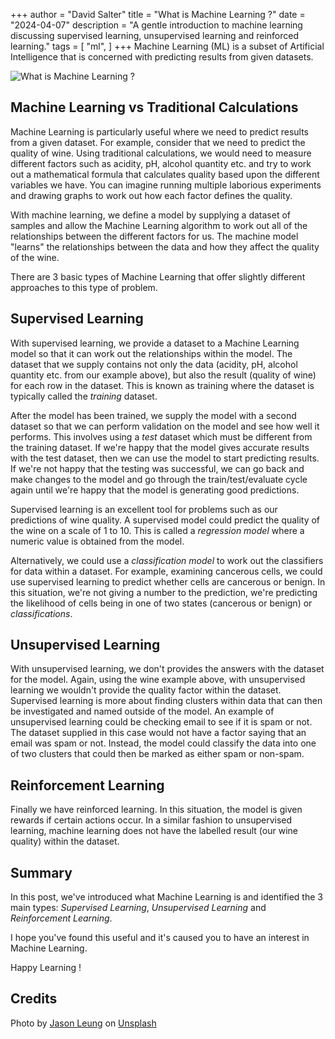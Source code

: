 +++
author = "David Salter"
title = "What is Machine Learning ?"
date = "2024-04-07"
description = "A gentle introduction to machine learning  discussing supervised learning, unsupervised learning and reinforced learning."
tags = [
    "ml",
]
+++
Machine Learning (ML) is a subset of Artificial Intelligence that is concerned with predicting results from given datasets.

![What is Machine Learning ?](/static/assets/jason-leung-HBGYvOKXu8A-unsplash.jpg)

## Machine Learning vs Traditional Calculations

Machine Learning is particularly useful where we need to predict results from a given dataset. For example, consider that we need to predict the quality of wine. Using traditional calculations, we would need to measure different factors such as acidity, pH, alcohol quantity etc. and try to work out a mathematical formula that calculates quality based upon the different variables we have. You can imagine running multiple laborious experiments and drawing graphs to work out how each factor defines the quality.

With machine learning, we define a model by supplying a dataset of samples and allow the Machine Learning algorithm to work out all of the relationships between the different factors for us. The machine model "learns" the relationships between the data and how they affect the quality of the wine.

There are 3 basic types of Machine Learning that offer slightly different approaches to this type of problem.

## Supervised Learning

With supervised learning, we provide a dataset to a Machine Learning model so that it can work out the relationships within the model. The dataset that we supply contains not only the data (acidity, pH, alcohol quantity etc. from our example above), but also the result (quality of wine) for each row in the dataset. This is known as training where the dataset is typically called the _training_ dataset.

After the model has been trained, we supply the model with a second dataset so that we can perform validation on the model and see how well it performs. This involves using a _test_ dataset which must be different from the training dataset. If we're happy that the model gives accurate results with the test dataset, then we can use the model to start predicting results. If we're not happy that the testing was successful, we can go back and make changes to the model and go through the train/test/evaluate cycle again until we're happy that the model is generating good predictions.

Supervised learning is an excellent tool for problems such as our predictions of wine quality. A supervised model could predict the quality of the wine on a scale of 1 to 10. This is called a _regression model_ where a numeric value is obtained from the model.

Alternatively, we could use a _classification model_ to work out the classifiers for data within a dataset. For example, examining cancerous cells, we could use supervised learning to predict whether cells are cancerous or benign. In this situation, we're not giving a number to the prediction, we're predicting the likelihood of cells being in one of two states (cancerous or benign) or _classifications_.

## Unsupervised Learning

With unsupervised learning, we don't provides the answers with the dataset for the model. Again, using the wine example above, with unsupervised learning we wouldn't provide the quality factor within the dataset. Supervised learning is more about finding clusters within data that can then be investigated and named outside of the model. An example of unsupervised learning could be checking email to see if it is spam or not. The dataset supplied in this case would not have a factor saying that an email was spam or not. Instead, the model could classify the data into one of two clusters that could then be marked as either spam or non-spam.

## Reinforcement Learning

Finally we have reinforced learning. In this situation, the model is given rewards if certain actions occur. In a similar fashion to unsupervised learning, machine learning does not have the labelled result (our wine quality) within the dataset.

## Summary

In this post, we've introduced what Machine Learning is and identified the 3 main types: _Supervised Learning_, _Unsupervised Learning_ and _Reinforcement Learning_.

I hope you've found this useful and it's caused you to have an interest in Machine Learning.

Happy Learning !

## Credits

Photo by <a href="https://unsplash.com/fr/@ninjason?utm_source=unsplash&utm_medium=referral&utm_content=creditCopyText">Jason Leung</a> on <a href="https://unsplash.com/photos/HBGYvOKXu8A?utm_source=unsplash&utm_medium=referral&utm_content=creditCopyText">Unsplash</a>

